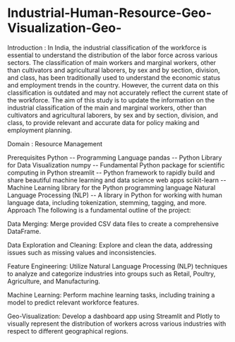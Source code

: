 # Industrial-Human-Resource-Geo-Visualization-Geo-
Introduction : In India, the industrial classification of the workforce is essential to understand the distribution of the labor force across various sectors. The classification of main workers and marginal workers, other than cultivators and agricultural laborers, by sex and by section, division, and class, has been traditionally used to understand the economic status and employment trends in the country. However, the current data on this classification is outdated and may not accurately reflect the current state of the workforce. The aim of this study is to update the information on the industrial classification of the main and marginal workers, other than cultivators and agricultural laborers, by sex and by section, division, and class, to provide relevant and accurate data for policy making and employment planning.

Domain : Resource Management

Prerequisites
Python -- Programming Language
pandas -- Python Library for Data Visualization
numpy -- Fundamental Python package for scientific computing in Python
streamlit -- Python framework to rapidly build and share beautiful machine learning and data science web apps
scikit-learn -- Machine Learning library for the Python programming language
Natural Language Processing (NLP) -- A library in Python for working with human language data, including tokenization, stemming, tagging, and more.
Approach
The following is a fundamental outline of the project:

Data Merging: Merge provided CSV data files to create a comprehensive DataFrame.

Data Exploration and Cleaning: Explore and clean the data, addressing issues such as missing values and inconsistencies.

Feature Engineering: Utilize Natural Language Processing (NLP) techniques to analyze and categorize industries into groups such as Retail, Poultry, Agriculture, and Manufacturing.

Machine Learning: Perform machine learning tasks, including training a model to predict relevant workforce features.

Geo-Visualization: Develop a dashboard app using Streamlit and Plotly to visually represent the distribution of workers across various industries with respect to different geographical regions.
